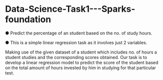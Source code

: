 # Data-Science-Task1---Sparks-foundation

● Predict the percentage of an student based on the no. of study hours.

● This is a simple linear regression task as it involves just 2 variables.

Making use of the given dataset of a student which includes no. of hours a student studies and the corresponding scores obtained. Our task is to develop a linear regression model to predict the score of the student based on the total amount of hours invested by him in studying for that particular test.
